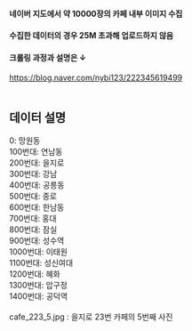 #### 네이버 지도에서 약 10000장의 카페 내부 이미지 수집</br>
#### 수집한 데이터의 경우 25M 초과해 업로드하지 않음</br>

#### 크롤링 과정과 설명은 ↓</br>
https://blog.naver.com/nybi123/222345619499
</br></br>
## 데이터 설명
0: 망원동</br>
100번대: 연남동</br>
200번대: 을지로</br>
300번대: 강남</br>
400번대: 공릉동</br>
500번대: 종로</br>
600번대: 한남동</br>
700번대: 홍대 </br>
800번대: 잠실</br>
900번대: 성수역 </br>
1000번대: 이태원</br>
1100번대: 성신여대</br>
1200번대: 혜화</br>
1300번대: 압구정</br>
1400번대: 공덕역</br>
</br>
cafe_223_5.jpg : 을지로 23번 카페의 5번째 사진 
